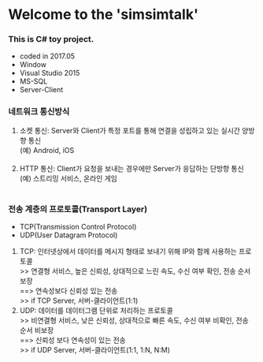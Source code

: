 # Welcome to the 'simsimtalk' 

### This is C# toy project.<br>
* coded in 2017.05
* Window 
* Visual Studio 2015 
* MS-SQL
* Server-Client

### 네트워크 통신방식<br>
1. 소켓 통신: Server와 Client가 특정 포트를 통해 연결을 성립하고 있는 실시간 양방향 통신<br>
(예) Android, iOS
<br><br>
2. HTTP 통신: Client가 요청을 보내는 경우에만 Server가 응답하는 단방향 통신<br>
(예) 스트리밍 서비스, 온라인 게임
<br><br>

### 전송 계층의 프로토콜(Transport Layer)<br>
- TCP(Transmission Control Protocol)
- UDP(User Datagram Protocol)

1. TCP: 인터넷상에서 데이터를 메시지 형태로 보내기 위해 IP와 함께 사용하는 프로토콜<br>
        >> 연결형 서비스, 높은 신뢰성, 상대적으로 느린 속도, 수신 여부 확인, 전송 순서 보장<br>
           ==> 연속성보다 신뢰성 있는 전송<br>
        >> if TCP Server, 서버-클라이언트(1:1)<br>
2. UDP: 데이터를 데이터그램 단위로 처리하는 프로토콜<br>
        >> 비연결형 서비스, 낮은 신뢰성, 상대적으로 빠른 속도, 수신 여부 비확인, 전송 순서 비보장<br> 
           ==> 신뢰성 보다 연속성이 있는 전송<br>
        >> if UDP Server, 서버-클라이언트(1:1, 1:N, N:M)<br>
